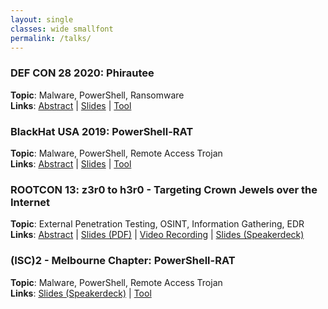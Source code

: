 ```yaml
---
layout: single
classes: wide smallfont
permalink: /talks/
---
```

### **DEF CON 28 2020**: Phirautee
**Topic**: Malware, PowerShell, Ransomware <BR>
**Links**: [Abstract](https://defcon.org/html/defcon-safemode/dc-safemode-demolabs.html#Phirautee) | [Slides](https://media.defcon.org/DEF%20CON%2028/DEF%20CON%20Safe%20Mode%20demo%20labs/DEF%20CON%20Safe%20Mode%20Demo%20Labs%20-%20Viral%20Maniar%20-%20Phirautee.pdf) | [Tool](https://github.com/Viralmaniar/Phirautee)

### **BlackHat USA 2019**: PowerShell-RAT 
**Topic**: Malware, PowerShell, Remote Access Trojan <BR>
**Links**: [Abstract](https://www.blackhat.com/us-19/presenters/Viral-Maniar.html) | [Slides](https://speakerdeck.com/viralmaniar/powershell-rat-blackhat-usa-2019) | [Tool](https://github.com/Viralmaniar/Powershell-RAT)

### **ROOTCON 13**: z3r0 to h3r0 - Targeting Crown Jewels over the Internet  
**Topic**: External Penetration Testing, OSINT, Information Gathering, EDR <BR>
**Links**: [Abstract](https://www.rootcon.org/html/archives/rc13#z3r0_to_h3r0) | [Slides (PDF)](https://media.rootcon.org/ROOTCON%2013/Talks/z3r0%20to%20h3r0%20-%20Targeting%20Crown%20Jewels%20over%20the%20Internet.pdf) | [Video Recording](https://www.youtube.com/watch?v=qCJFUcF38NM) | [Slides (Speakerdeck)](https://speakerdeck.com/viralmaniar/z3r0-to-h3r0-targeting-crown-jewels-over-the-internet)
  
### **(ISC)2 - Melbourne Chapter**: PowerShell-RAT
**Topic**: Malware, PowerShell, Remote Access Trojan <BR> 
**Links**: [Slides (Speakerdeck)](https://speakerdeck.com/viralmaniar/powershell-rat-isc-2-melbourne-chapter-16th-sep-19-meeting-information-security) | [Tool](https://github.com/Viralmaniar/Powershell-RAT)
